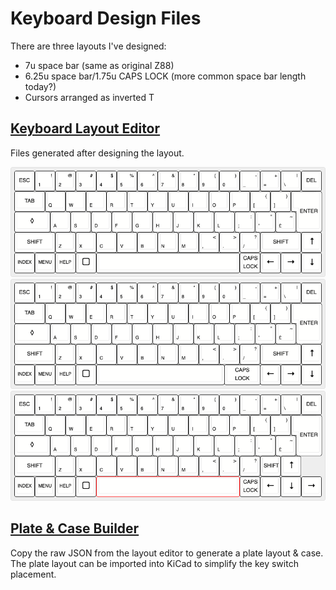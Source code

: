# Keyboard Design Files
There are three layouts I've designed:
- 7u space bar (same as original Z88)
- 6.25u space bar/1.75u CAPS LOCK (more common space bar length today?)
- Cursors arranged as inverted T

## [Keyboard Layout Editor](https://www.keyboard-layout-editor.com/#/gists/f5774ed0544e4333186cfc4f175c03b7)
Files generated after designing the layout.<br>

![Z88 original keyboard layout](cambridge-computer-z88_7u_space.png)
![6.25u space bar](cambridge-computer-z88_6.25u_space.png)
![Inverted T cursor layout](cambridge-computer-z88_T_cursor.png)



## [Plate & Case Builder](http://builder.swillkb.com)
Copy the raw JSON from the layout editor to generate a plate layout & case.<br>
The plate layout can be imported into KiCad to simplify the key switch placement.<br>

